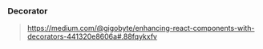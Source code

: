 ### Decorator
> https://medium.com/@gigobyte/enhancing-react-components-with-decorators-441320e8606a#.88fqykxfv